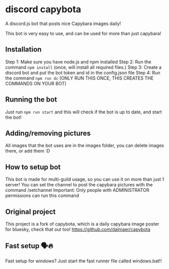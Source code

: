# discord capybota

A discord.js bot that posts nice Capybara images daily!

This bot is very easy to use, and can be used for more than just capybara!

## Installation
Step 1: Make sure you have node.js and npm installed
Step 2: Run the command `npm install` (once, will install all required files.)
Step 3: Create a discord bot and put the bot token and id in the config.json file
Step 4: Run the command `npm run dc` (ONLY RUN THIS ONCE, THIS CREATES THE COMMANDS ON YOUR BOT)

## Running the bot
Just run `npm run start` and this will check if the bot is up to date, and start the bot!

## Adding/removing pictures
All images that the bot uses are in the images folder, you can delete images there, or add them :D

## How to setup bot
This bot is made for multi-guild usage, so you can use it on more than just 1 server! You can set the channel to post the capybara pictures with the command /setchannel
Important: Only people with ADMINISTRATOR permissions can run this command

## Original project
This project is a fork of capybota, which is a daily capybara image poster for bluesky, check that out too!
https://github.com/dalmaer/capybota

## Fast setup 🗣🔥
Fast setup for windows? Just start the fast runner file called windows.bat!!